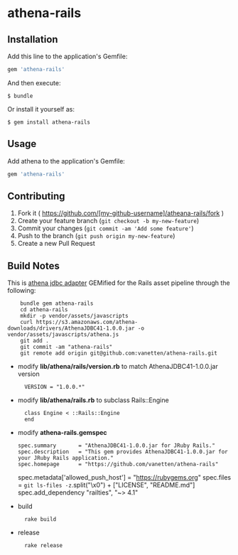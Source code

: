 # athena-rails

## Installation

Add this line to the application's Gemfile:

```ruby
gem 'athena-rails'
```

And then execute:

    $ bundle

Or install it yourself as:

    $ gem install athena-rails

## Usage

Add athena to the application's Gemfile:

```ruby
gem 'athena-rails'
```

## Contributing

1. Fork it ( https://github.com/[my-github-username]/atheana-rails/fork )
2. Create your feature branch (`git checkout -b my-new-feature`)
3. Commit your changes (`git commit -am 'Add some feature'`)
4. Push to the branch (`git push origin my-new-feature`)
5. Create a new Pull Request

## Build Notes

This is [athena jdbc adapter](http://docs.aws.amazon.com/athena/latest/ug/connect-with-jdbc.html) GEMified for the Rails asset pipeline through the following:

		bundle gem athena-rails
		cd athena-rails
		mkdir -p vendor/assets/javascripts
		curl https://s3.amazonaws.com/athena-downloads/drivers/AthenaJDBC41-1.0.0.jar -o vendor/assets/javascripts/athena.js
		git add .
		git commit -am "athena-rails"
		git remote add origin git@github.com:vanetten/athena-rails.git

* modify **lib/athena/rails/version.rb** to match AthenaJDBC41-1.0.0.jar version

		VERSION = "1.0.0.*"

* modify **lib/athena/rails.rb** to subclass Rails::Engine

		class Engine < ::Rails::Engine
		end

* modify **athena-rails.gemspec**

	  spec.summary       = "AthenaJDBC41-1.0.0.jar for JRuby Rails."
	  spec.description   = "This gem provides AthenaJDBC41-1.0.0.jar for your JRuby Rails application."
	  spec.homepage      = "https://github.com/vanetten/athena-rails"
  	spec.metadata['allowed_push_host'] = "https://rubygems.org"
	  spec.files         = `git ls-files -z`.split("\x0") + ["LICENSE", "README.md"]
		spec.add_dependency "railties", "~> 4.1"

* build

		rake build

* release

		rake release

